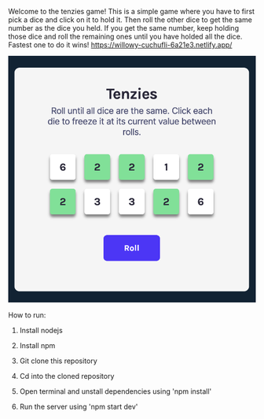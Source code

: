 Welcome to the tenzies game! This is a simple game where you have to first pick a dice and click on it to hold it. Then roll the other dice to get the same number as the dice you held. If you get the same number, keep holding those dice and roll the remaining ones until you have holded all the dice. Fastest one to do it wins!
https://willowy-cuchufli-6a21e3.netlify.app/

![Sample Output](https://github.com/prajwl-dh/tenzies-game/blob/main/tenzies%20ss.png)

How to run:
1. Install nodejs

2. Install npm

3. Git clone this repository

4. Cd into the cloned repository

5. Open terminal and unstall dependencies using 'npm install'

6. Run the server using 'npm start dev'